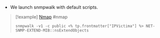 - We launch snmpwalk with  default scripts.

>[!example]  [Nmap](SNMP%20commands.md) #nmap 
>```shell
>snmpwalk -v1 -c public <% tp.frontmatter["IPVictima"] %> NET-SNMP-EXTEND-MIB::nsExtendObjects
>```



